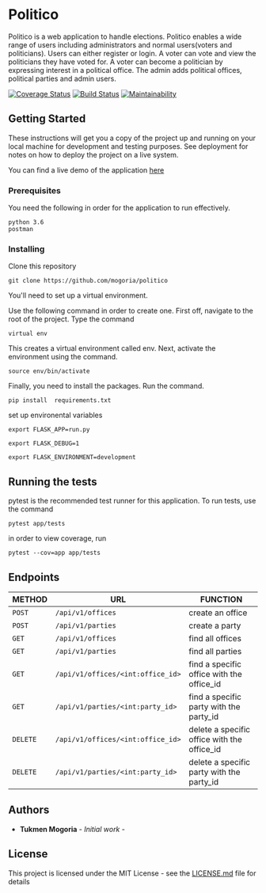 # Politico

Politico is a web application to handle elections. Politico enables a wide range of users including administrators and normal users(voters and politicians). Users can either register or login. A voter can vote and view the politicians they have voted for. A voter can become a politician by expressing interest in a political office. The admin adds political offices, political parties and admin users. 

[![Coverage Status](https://coveralls.io/repos/github/mogoria/Politico/badge.svg?branch=develop)](https://coveralls.io/github/mogoria/Politico?branch=develop)
[![Build Status](https://travis-ci.org/mogoria/Politico.svg?branch=develop)](https://travis-ci.org/mogoria/Politico)
[![Maintainability](https://api.codeclimate.com/v1/badges/1341fcb8087f9f135ab7/maintainability)](https://codeclimate.com/github/mogoria/Politico/maintainability)

## Getting Started

These instructions will get you a copy of the project up and running on your local machine for development and testing purposes. See deployment for notes on how to deploy the project on a live system.

You can find a live demo of the application [here](https://politico-nbo-cycle-37.herokuapp.com/api/v1)

### Prerequisites

You need the following in order for the application to run effectively.

```
python 3.6
postman
```

### Installing

Clone this repository
```
git clone https://github.com/mogoria/politico
```

You'll need to set up a virtual environment.

Use the following command in order to create one. First off, navigate to the root of the project. Type the command

```
virtual env 
```

This creates a virtual environment called env.
Next, activate the environment using the command.

```
source env/bin/activate
```
Finally, you need to install the packages.
Run the command.

```
pip install  requirements.txt
```
set up environental variables
```
export FLASK_APP=run.py

export FLASK_DEBUG=1

export FLASK_ENVIRONMENT=development
```
## Running the tests

pytest is the recommended test runner for this application.
To run tests, use the command
```
pytest app/tests
```

in order to view coverage, run
```
pytest --cov=app app/tests
```

## Endpoints
|   METHOD         |    URL                             |   FUNCTION
|  --------------  | --------------                     |  --------------  
|   `POST`         |  `/api/v1/offices`                 |  create an office 
|   `POST`         |  `/api/v1/parties`                 |  create a party
|   `GET`          |  `/api/v1/offices`                 |  find all offices
|   `GET`          |  `/api/v1/parties`                 |  find all parties
|   `GET`          |  `/api/v1/offices/<int:office_id>` |  find a specific office with the office_id
|   `GET`          |  `/api/v1/parties/<int:party_id>`  |  find a specific party with the party_id
|   `DELETE`       |  `/api/v1/offices/<int:office_id>` |  delete a specific office with the office_id
|   `DELETE`       |  `/api/v1/parties/<int:party_id>`  |  delete a specific party with  the party_id

## Authors

* **Tukmen Mogoria** - *Initial work* - 


## License

This project is licensed under the MIT License - see the [LICENSE.md](LICENSE.md) file for details


